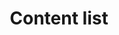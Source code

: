 ---
layout: component-documentation
sectionKey: Components
eleventyNavigation:
  parent: Components
title: Content list
---